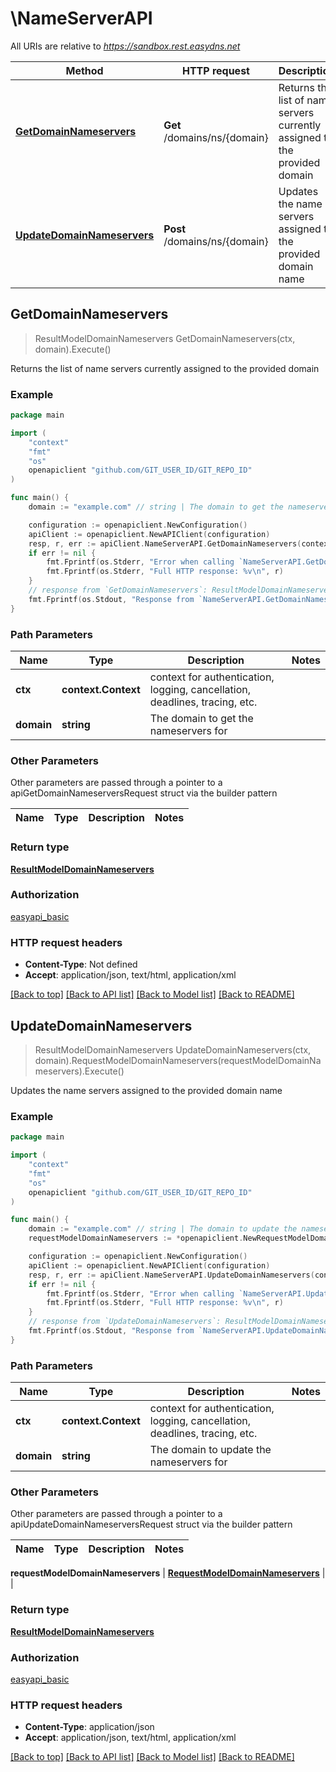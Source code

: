 # \NameServerAPI

All URIs are relative to *https://sandbox.rest.easydns.net*

Method | HTTP request | Description
------------- | ------------- | -------------
[**GetDomainNameservers**](NameServerAPI.md#GetDomainNameservers) | **Get** /domains/ns/{domain} | Returns the list of name servers currently assigned to the provided domain
[**UpdateDomainNameservers**](NameServerAPI.md#UpdateDomainNameservers) | **Post** /domains/ns/{domain} | Updates the name servers assigned to the provided domain name



## GetDomainNameservers

> ResultModelDomainNameservers GetDomainNameservers(ctx, domain).Execute()

Returns the list of name servers currently assigned to the provided domain

### Example

```go
package main

import (
	"context"
	"fmt"
	"os"
	openapiclient "github.com/GIT_USER_ID/GIT_REPO_ID"
)

func main() {
	domain := "example.com" // string | The domain to get the nameservers for

	configuration := openapiclient.NewConfiguration()
	apiClient := openapiclient.NewAPIClient(configuration)
	resp, r, err := apiClient.NameServerAPI.GetDomainNameservers(context.Background(), domain).Execute()
	if err != nil {
		fmt.Fprintf(os.Stderr, "Error when calling `NameServerAPI.GetDomainNameservers``: %v\n", err)
		fmt.Fprintf(os.Stderr, "Full HTTP response: %v\n", r)
	}
	// response from `GetDomainNameservers`: ResultModelDomainNameservers
	fmt.Fprintf(os.Stdout, "Response from `NameServerAPI.GetDomainNameservers`: %v\n", resp)
}
```

### Path Parameters


Name | Type | Description  | Notes
------------- | ------------- | ------------- | -------------
**ctx** | **context.Context** | context for authentication, logging, cancellation, deadlines, tracing, etc.
**domain** | **string** | The domain to get the nameservers for | 

### Other Parameters

Other parameters are passed through a pointer to a apiGetDomainNameserversRequest struct via the builder pattern


Name | Type | Description  | Notes
------------- | ------------- | ------------- | -------------


### Return type

[**ResultModelDomainNameservers**](ResultModelDomainNameservers.md)

### Authorization

[easyapi_basic](../README.md#easyapi_basic)

### HTTP request headers

- **Content-Type**: Not defined
- **Accept**: application/json, text/html, application/xml

[[Back to top]](#) [[Back to API list]](../README.md#documentation-for-api-endpoints)
[[Back to Model list]](../README.md#documentation-for-models)
[[Back to README]](../README.md)


## UpdateDomainNameservers

> ResultModelDomainNameservers UpdateDomainNameservers(ctx, domain).RequestModelDomainNameservers(requestModelDomainNameservers).Execute()

Updates the name servers assigned to the provided domain name

### Example

```go
package main

import (
	"context"
	"fmt"
	"os"
	openapiclient "github.com/GIT_USER_ID/GIT_REPO_ID"
)

func main() {
	domain := "example.com" // string | The domain to update the nameservers for
	requestModelDomainNameservers := *openapiclient.NewRequestModelDomainNameservers([]string{"dns1.example.com"}) // RequestModelDomainNameservers |  (optional)

	configuration := openapiclient.NewConfiguration()
	apiClient := openapiclient.NewAPIClient(configuration)
	resp, r, err := apiClient.NameServerAPI.UpdateDomainNameservers(context.Background(), domain).RequestModelDomainNameservers(requestModelDomainNameservers).Execute()
	if err != nil {
		fmt.Fprintf(os.Stderr, "Error when calling `NameServerAPI.UpdateDomainNameservers``: %v\n", err)
		fmt.Fprintf(os.Stderr, "Full HTTP response: %v\n", r)
	}
	// response from `UpdateDomainNameservers`: ResultModelDomainNameservers
	fmt.Fprintf(os.Stdout, "Response from `NameServerAPI.UpdateDomainNameservers`: %v\n", resp)
}
```

### Path Parameters


Name | Type | Description  | Notes
------------- | ------------- | ------------- | -------------
**ctx** | **context.Context** | context for authentication, logging, cancellation, deadlines, tracing, etc.
**domain** | **string** | The domain to update the nameservers for | 

### Other Parameters

Other parameters are passed through a pointer to a apiUpdateDomainNameserversRequest struct via the builder pattern


Name | Type | Description  | Notes
------------- | ------------- | ------------- | -------------

 **requestModelDomainNameservers** | [**RequestModelDomainNameservers**](RequestModelDomainNameservers.md) |  | 

### Return type

[**ResultModelDomainNameservers**](ResultModelDomainNameservers.md)

### Authorization

[easyapi_basic](../README.md#easyapi_basic)

### HTTP request headers

- **Content-Type**: application/json
- **Accept**: application/json, text/html, application/xml

[[Back to top]](#) [[Back to API list]](../README.md#documentation-for-api-endpoints)
[[Back to Model list]](../README.md#documentation-for-models)
[[Back to README]](../README.md)

